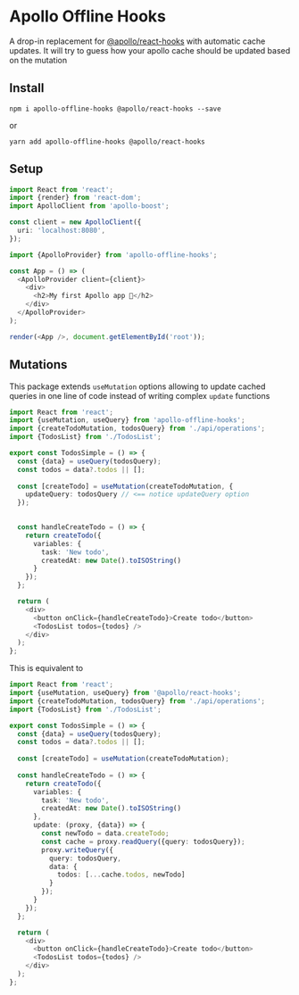 # Apollo Offline Hooks

A drop-in replacement for [@apollo/react-hooks](https://www.apollographql.com/docs/react/api/react-hooks/) with automatic cache updates. It will try to guess how your apollo cache should be updated based on the mutation

## Install
```
npm i apollo-offline-hooks @apollo/react-hooks --save
```
or
```
yarn add apollo-offline-hooks @apollo/react-hooks
```

## Setup

```typescript
import React from 'react';
import {render} from 'react-dom';
import ApolloClient from 'apollo-boost';

const client = new ApolloClient({
  uri: 'localhost:8080',
});

import {ApolloProvider} from 'apollo-offline-hooks';

const App = () => (
  <ApolloProvider client={client}>
    <div>
      <h2>My first Apollo app 🚀</h2>
    </div>
  </ApolloProvider>
);

render(<App />, document.getElementById('root'));
```

## Mutations

This package extends `useMutation` options allowing to update cached queries in one line of code instead of writing complex `update` functions

```typescript
import React from 'react';
import {useMutation, useQuery} from 'apollo-offline-hooks';
import {createTodoMutation, todosQuery} from './api/operations';
import {TodosList} from './TodosList';

export const TodosSimple = () => {
  const {data} = useQuery(todosQuery);
  const todos = data?.todos || [];
  
  const [createTodo] = useMutation(createTodoMutation, {
    updateQuery: todosQuery // <== notice updateQuery option
  });
  

  const handleCreateTodo = () => {
    return createTodo({
      variables: {
        task: 'New todo',
        createdAt: new Date().toISOString()
      }
    });
  };

  return (
    <div>
      <button onClick={handleCreateTodo}>Create todo</button>
      <TodosList todos={todos} />
    </div>
  );
};
```

This is equivalent to

```typescript
import React from 'react';
import {useMutation, useQuery} from '@apollo/react-hooks';
import {createTodoMutation, todosQuery} from './api/operations';
import {TodosList} from './TodosList';

export const TodosSimple = () => {
  const {data} = useQuery(todosQuery);
  const todos = data?.todos || [];
  
  const [createTodo] = useMutation(createTodoMutation);
  
  const handleCreateTodo = () => {
    return createTodo({
      variables: {
        task: 'New todo',
        createdAt: new Date().toISOString()
      },
      update: (proxy, {data}) => {
        const newTodo = data.createTodo;
        const cache = proxy.readQuery({query: todosQuery});
        proxy.writeQuery({
          query: todosQuery,
          data: {
            todos: [...cache.todos, newTodo]
          }
        });
      }
    });
  };

  return (
    <div>
      <button onClick={handleCreateTodo}>Create todo</button>
      <TodosList todos={todos} />
    </div>
  );
};
```
